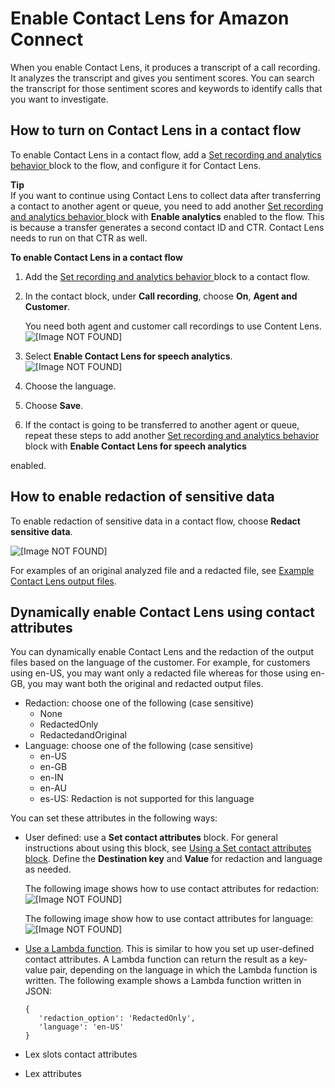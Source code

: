 # Enable Contact Lens for Amazon Connect<a name="enable-analytics"></a>

When you enable Contact Lens, it produces a transcript of a call recording\. It analyzes the transcript and gives you sentiment scores\. You can search the transcript for those sentiment scores and keywords to identify calls that you want to investigate\. 

## How to turn on Contact Lens in a contact flow<a name="enable-analytics-contact-flow"></a>

To enable Contact Lens in a contact flow, add a [Set recording and analytics behavior ](set-recording-behavior.md) block to the flow, and configure it for Contact Lens\.

**Tip**  
If you want to continue using Contact Lens to collect data after transferring a contact to another agent or queue, you need to add another [Set recording and analytics behavior ](set-recording-behavior.md) block with **Enable analytics** enabled to the flow\. This is because a transfer generates a second contact ID and CTR\. Contact Lens needs to run on that CTR as well\.

**To enable Contact Lens in a contact flow**

1. Add the [Set recording and analytics behavior ](set-recording-behavior.md) block to a contact flow\.

1. In the contact block, under **Call recording**, choose **On**, **Agent and Customer**\.

   You need both agent and customer call recordings to use Content Lens\.  
![\[Image NOT FOUND\]](http://docs.aws.amazon.com/connect/latest/adminguide/images/set-recording-and-analytics-behavior.png)

1. Select **Enable Contact Lens for speech analytics**\.   
![\[Image NOT FOUND\]](http://docs.aws.amazon.com/connect/latest/adminguide/images/set-recording-and-analytics-behavior2.png)

1. Choose the language\.

1. Choose **Save**\.

1. If the contact is going to be transferred to another agent or queue, repeat these steps to add another [Set recording and analytics behavior ](set-recording-behavior.md) block with **Enable Contact Lens for speech analytics** 

enabled\.

## How to enable redaction of sensitive data<a name="enable-redaction"></a>

To enable redaction of sensitive data in a contact flow, choose **Redact sensitive data**\.

![\[Image NOT FOUND\]](http://docs.aws.amazon.com/connect/latest/adminguide/images/contact-lens-enable-redaction.png)

For examples of an original analyzed file and a redacted file, see [Example Contact Lens output files](contact-lens-example-output-files.md)\.

## Dynamically enable Contact Lens using contact attributes<a name="dynamically-enable-analytics-contact-flow"></a>

You can dynamically enable Contact Lens and the redaction of the output files based on the language of the customer\. For example, for customers using en\-US, you may want only a redacted file whereas for those using en\-GB, you may want both the original and redacted output files\.
+ Redaction: choose one of the following \(case sensitive\)
  + None
  + RedactedOnly
  + RedactedandOriginal
+ Language: choose one of the following \(case sensitive\)
  + en\-US
  + en\-GB
  + en\-IN
  + en\-AU
  + es\-US: Redaction is not supported for this language

You can set these attributes in the following ways:
+ User defined: use a **Set contact attributes** block\. For general instructions about using this block, see [Using a Set contact attributes block](use-attributes-cust-exp.md#use-set-contact-attrib-block)\. Define the **Destination key** and **Value** for redaction and language as needed\. 

  The following image shows how to use contact attributes for redaction:   
![\[Image NOT FOUND\]](http://docs.aws.amazon.com/connect/latest/adminguide/images/contact-lens-contact-attributes-enable-redaction1.png)

  The following image show how to use contact attributes for language:  
![\[Image NOT FOUND\]](http://docs.aws.amazon.com/connect/latest/adminguide/images/contact-lens-contact-attributes-enable-redaction2.png)
+ [Use a Lambda function](use-attributes-cust-exp.md#attribs-with-lambda)\. This is similar to how you set up user\-defined contact attributes\. A Lambda function can return the result as a key\-value pair, depending on the language in which the Lambda function is written\. The following example shows a Lambda function written in JSON: 

  ```
  {
     'redaction_option': 'RedactedOnly',
     'language': 'en-US'
  }
  ```
+ Lex slots contact attributes
+ Lex attributes